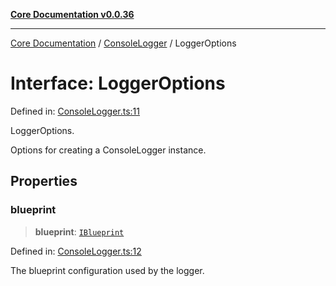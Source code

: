 [**Core Documentation v0.0.36**](../../README.md)

***

[Core Documentation](../../modules.md) / [ConsoleLogger](../README.md) / LoggerOptions

# Interface: LoggerOptions

Defined in: [ConsoleLogger.ts:11](https://github.com/stonemjs/core/blob/9f959fbf0878444ad50749e09c8b1ee612a83d71/src/ConsoleLogger.ts#L11)

LoggerOptions.

Options for creating a ConsoleLogger instance.

## Properties

### blueprint

> **blueprint**: [`IBlueprint`](../../declarations/type-aliases/IBlueprint.md)

Defined in: [ConsoleLogger.ts:12](https://github.com/stonemjs/core/blob/9f959fbf0878444ad50749e09c8b1ee612a83d71/src/ConsoleLogger.ts#L12)

The blueprint configuration used by the logger.
